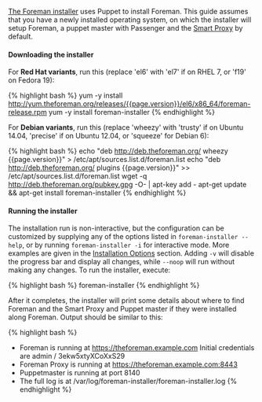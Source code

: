 
[The Foreman installer](https://github.com/theforeman/foreman-installer) uses Puppet to install Foreman. This guide assumes that you have a newly installed operating system, on which the installer will setup Foreman, a puppet master with Passenger and the [Smart Proxy](/manuals/{{page.version}}/index.html#4.3SmartProxies) by default.

#### Downloading the installer

For **Red Hat variants**, run this (replace 'el6' with 'el7' if on RHEL 7, or 'f19' on Fedora 19):

{% highlight bash %}
yum -y install http://yum.theforeman.org/releases/{{page.version}}/el6/x86_64/foreman-release.rpm
yum -y install foreman-installer
{% endhighlight %}

For **Debian variants**, run this (replace 'wheezy' with 'trusty' if on Ubuntu 14.04, 'precise' if on Ubuntu 12.04, or 'squeeze' for Debian 6):

{% highlight bash %}
echo "deb http://deb.theforeman.org/ wheezy {{page.version}}" > /etc/apt/sources.list.d/foreman.list
echo "deb http://deb.theforeman.org/ plugins {{page.version}}" >> /etc/apt/sources.list.d/foreman.list
wget -q http://deb.theforeman.org/pubkey.gpg -O- | apt-key add -
apt-get update && apt-get install foreman-installer
{% endhighlight %}

#### Running the installer

The installation run is non-interactive, but the configuration can be customized by supplying any of the options listed in `foreman-installer --help`, or by running `foreman-installer -i` for interactive mode.  More examples are given in the [Installation Options](/manuals/{{page.version}}/index.html#3.2.2InstallerOptions) section.  Adding `-v` will disable the progress bar and display all changes, while `--noop` will run without making any changes.  To run the installer, execute:

{% highlight bash %}
foreman-installer
{% endhighlight %}

After it completes, the installer will print some details about where to find Foreman and the Smart Proxy and Puppet master if they were installed along Foreman. Output should be similar to this:

{% highlight bash %}
  * Foreman is running at https://theforeman.example.com
      Initial credentials are admin / 3ekw5xtyXCoXxS29
  * Foreman Proxy is running at https://theforeman.example.com:8443
  * Puppetmaster is running at port 8140
  * The full log is at /var/log/foreman-installer/foreman-installer.log
{% endhighlight %}
